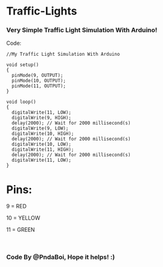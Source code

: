 # Traffic-Lights
### Very Simple Traffic Light Simulation With Arduino!

Code:

    //My Traffic Light Simulation With Arduino
    
    void setup()
    {
      pinMode(9, OUTPUT);
      pinMode(10, OUTPUT);
      pinMode(11, OUTPUT);
    }

    void loop()
    {
      digitalWrite(11, LOW);
      digitalWrite(9, HIGH);
      delay(2000); // Wait for 2000 millisecond(s)
      digitalWrite(9, LOW);
      digitalWrite(10, HIGH);
      delay(2000); // Wait for 2000 millisecond(s)
      digitalWrite(10, LOW);
      digitalWrite(11, HIGH);
      delay(2000); // Wait for 2000 millisecond(s)
      digitalWrite(11, LOW);
    }

# Pins:

9 = RED

10 = YELLOW

11 = GREEN

<br>

### Code By @PndaBoi, Hope it helps! :)
